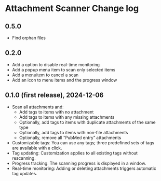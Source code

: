 # Attachment Scanner Change log

## 0.5.0
- Find orphan files

## 0.2.0
- Add a option to disable real-time monitoring
- Add a popup menu item to scan only selected items
- Add a menuitem to cancel a scan
- Add an icon to menu items and the progress window

## 0.1.0 (first release), 2024-12-06
- Scan all attachments and:
  - Add tags to items with no attachment
  - Add tags to items with any missing attachments
  - Optionally, add tags to items with duplicate attachments of the same type
  - Optionally, add tags to items with non-file attachments
  - Optionally, remove all “PubMed entry” attachments
- Customizable tags: You can use any tags; three predefined sets of tags are available with a click.
- Tag updating: Customization applies to all existing tags without rescanning.
- Progress tracking: The scanning progress is displayed in a window.
- Real-time monitoring: Adding or deleting attachments triggers automatic tag updates.
